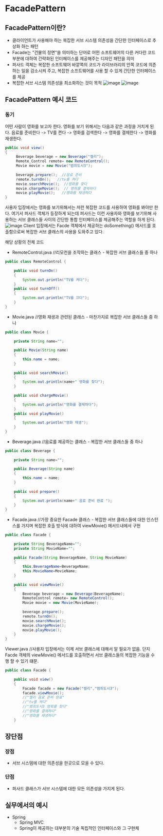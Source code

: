 # FacadePattern
## FacadePattern이란?
- 클라이언트가 사용해야 하는 복잡한 서브 시스템 의존성을 간단한 인터페이스로 추상화 하는 패턴
- Facade는 "건물의 정면"을 의미하는 단어로 어떤 소프트웨어의 다른 커다란 코드 부분에 대하여 간략화된 인터페이스를 제공해주는 디자인 패턴을 의미
- 퍼사드 객체는 복잡한 소프트웨어 바깥쪽의 코드가 라이브러리의 안쪽 코드에 의존하는 일을 감소시켜 주고, 복잡한 소프트웨어를 사용 할 수 있게 간단한 인터페이스를 제공
- 복잡한 서브 시스템 의존성을 최소화하는 것이 목적
![image](https://github.com/gijeogiya/TIL/assets/97646078/f12f0dc5-309b-49d6-bf37-f1677486700a)
![image](https://github.com/gijeogiya/TIL/assets/97646078/a25e9db5-fe7a-4b5d-8648-7740c7ff5dcc)
## FacadePattern 예시 코드
### 동기
어떤 사람이 영화를 보고자 한다. 영화를 보기 위해서는 다음과 같은 과정을 거치게 된다.
음료를 준비한다 -> TV를 켠다 -> 영화를 검색한다 -> 영화를 결제한다 -> 영화를 재생한다.
```java
public void view()
{
     Beverage beverage = new Beverage("켈리");
     Remote_Control remote= new RemoteControl();
     Movie movie = new Movie("범죄도시3");
       
     beverage.prepare();  //음료 준비
     remote.turnOn();   //tv를 켜다
     movie.searchMovie();  //영화를 찾다
     movie.chargeMovie();  // 영화를 결제하다
     movie.playMovie();   //영화를 재생하다
}
```

사용자 입장에서는 영화를 보기위해서는 저런 복잡한 코드를 사용하여 영화를 봐야만 한다. 여기서 퍼사드 객체가 등장하게 되는데 퍼사드는 이런 사용자와 영화를 보기위해 사용하는 서브 클래스들 사이의 간단한 통합 인터페이스를 제공해주는 역할을 하게 된다.
![image](https://github.com/gijeogiya/TIL/assets/97646078/7629bf51-8c6a-45b2-aed7-cb7c5df23d86)
Client 입장에서는 Facde 객체에서 제공하는 doSomething() 메서드를 호출함으로써 복잡한 서브 클래스의 사용을 도와주고 있다.

해당 상황의 전체 코드
- RemoteControl.java  //리모컨을 조작하는 클래스 - 복잡한 서브 클래스들 중 하나
```java
public class RemoteControl {
    
    public void turnOn()
    {
        System.out.println("TV를 켜다");
    }
    public void turnOff()
    {
        System.out.println("TV를 끄다");
    } 
}
```
- Movie.java  //영화 재생과 관련된 클래스 - 마찬가지로 복잡한 서브 클래스들 중 하나
```java
public class Movie {
    
    private String name="";
    
    public Movie(String name)
    {
        this.name = name;
    }
    
    public void searchMovie()
    {
        System.out.println(name+" 영화를 찾다");
    }
    
    public void chargeMovie()
    {
        System.out.println("영화를 결제하다");
    }
    public void playMovie()
    {
        System.out.println("영화 재생");
    } 
}
```
- Beverage.java  //음료를 제공하는 클래스 - 복잡한 서브 클래스들 중 하나
```java
public class Beverage {
    
    private String name="";
    
    public Beverage(String name)
    {
        this.name = name;
    }
    
    public void prepare()
    {
        System.out.println(name+" 음료 준비 완료 ");
    }
}
```

- Facade.java  //가장 중요한 Facade 클래스 - 복잡한 서브 클래스들에 대한 인스턴스를 가지며 복잡한 호출 방식에 대하여 viewMovie() 메서드내에서 구현
```java
public class Facade {
    
    private String BeverageName="";
    private String MovieName="";
    
    public Facade(String BeverageName, String MovieName)
    {
        this.BeverageName=BeverageName;
        this.MovieName=MovieName;
    }
    
    public void viewMovie()
    {
        Beverage beverage = new Beverage(BeverageName);
        RemoteControl remote= new RemoteControl();
        Movie movie = new Movie(MovieName);
        
        beverage.prepare();
        remote.turnOn();
        movie.searchMovie();
        movie.chargeMovie();
        movie.playMovie();
    }
}
```

Viewer.java  //사용자 입장에서는 이제 서브 클래스에 대해서 알 필요가 없음. 단지 Facde 객체의 viewMovie() 메서드를 호출하면서 서브 클래스들의 복잡한 기능을 수행 할 수 있기 떄문.
```java
public class Facade {
    
    public void view()
    {
        Facade facade = new Facade("켈리","범죄도시3");
        facade.viewMovie();
        //"켈리 음료 준비 완료"
        //"tv를 켜다"
        //"범죄도시3 영화를 찾다"
        //"영화를 결제하다"
        //"영화를 재생하다"
    }
```

## 장단점
### 장점
- 서브 시스템에 대한 의존성을 한곳으로 모을 수 있다.
### 단점
- 퍼사드 클래스가 서브 시스템에 대한 모든 의존성을 가지게 된다.

## 실무에서의 예시
- Spring
  - Spring MVC
  - Spring이 제공하는 대부분의 기술 독립적인 인터페이스와 그 구현체
